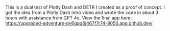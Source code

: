 This is a dual test of Plotly Dash and DETR I created as a proof of concept. I got the idea from a Plotly Dash intro video and wrote the code in about 3 hours with assistance from GPT 4o. View the final app here: https://upgraded-adventure-pv6qpg6j467f7r74-8050.app.github.dev/
